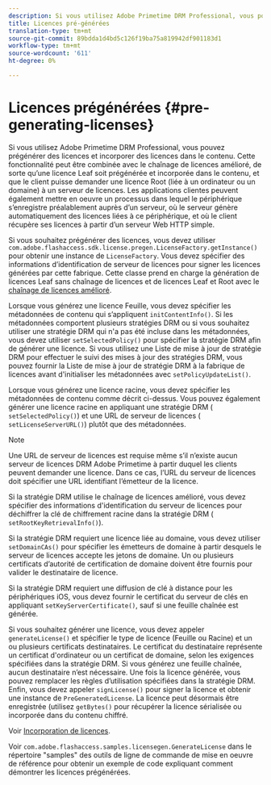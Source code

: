 ```yaml
---
description: Si vous utilisez Adobe Primetime DRM Professional, vous pouvez prégénérer des licences et incorporer des licences dans le contenu. Cette fonctionnalité peut être combinée avec le chaînage de licences amélioré, de sorte qu’une licence Leaf soit prégénérée et incorporée dans le contenu, et que le client puisse demander une licence Root (liée à un ordinateur ou un domaine) à un serveur de licences. Les applications clientes peuvent également mettre en oeuvre un processus dans lequel le périphérique s’enregistre préalablement auprès d’un serveur, où le serveur génère automatiquement des licences liées à ce périphérique, et où le client récupère ses licences à partir d’un serveur Web HTTP simple.
title: Licences pré-générées
translation-type: tm+mt
source-git-commit: 89bdda1d4bd5c126f19ba75a819942df901183d1
workflow-type: tm+mt
source-wordcount: '611'
ht-degree: 0%

---
```



# Licences prégénérées {#pre-generating-licenses}

Si vous utilisez Adobe Primetime DRM Professional, vous pouvez prégénérer des licences et incorporer des licences dans le contenu. Cette fonctionnalité peut être combinée avec le chaînage de licences amélioré, de sorte qu’une licence Leaf soit prégénérée et incorporée dans le contenu, et que le client puisse demander une licence Root (liée à un ordinateur ou un domaine) à un serveur de licences. Les applications clientes peuvent également mettre en oeuvre un processus dans lequel le périphérique s’enregistre préalablement auprès d’un serveur, où le serveur génère automatiquement des licences liées à ce périphérique, et où le client récupère ses licences à partir d’un serveur Web HTTP simple.

Si vous souhaitez prégénérer des licences, vous devez utiliser `com.adobe.flashaccess.sdk.license.pregen.LicenseFactory.getInstance()` pour obtenir une instance de `LicenseFactory`. Vous devez spécifier des informations d’identification de serveur de licences pour signer les licences générées par cette fabrique. Cette classe prend en charge la génération de licences Leaf sans chaînage de licences et de licences Leaf et Root avec le [chaînage de licences amélioré](../../protecting-content/implementing-the-license-server/license-chaining/gen-enhanced-license-chaining.md).

Lorsque vous générez une licence Feuille, vous devez spécifier les métadonnées de contenu qui s’appliquent `initContentInfo()`. Si les métadonnées comportent plusieurs stratégies DRM ou si vous souhaitez utiliser une stratégie DRM qui n&#39;a pas été incluse dans les métadonnées, vous devez utiliser `setSelectedPolicy()` pour spécifier la stratégie DRM afin de générer une licence. Si vous utilisez une Liste de mise à jour de stratégie DRM pour effectuer le suivi des mises à jour des stratégies DRM, vous pouvez fournir la Liste de mise à jour de stratégie DRM à la fabrique de licences avant d&#39;initialiser les métadonnées avec `setPolicyUpdateList()`.

Lorsque vous générez une licence racine, vous devez spécifier les métadonnées de contenu comme décrit ci-dessus. Vous pouvez également générer une licence racine en appliquant une stratégie DRM ( `setSelectedPolicy()`) et une URL de serveur de licences ( `setLicenseServerURL()`) plutôt que des métadonnées.

>[!NOTE]
>
>Une URL de serveur de licences est requise même s’il n’existe aucun serveur de licences DRM Adobe Primetime à partir duquel les clients peuvent demander une licence. Dans ce cas, l’URL du serveur de licences doit spécifier une URL identifiant l’émetteur de la licence.

Si la stratégie DRM utilise le chaînage de licences amélioré, vous devez spécifier des informations d&#39;identification du serveur de licences pour déchiffrer la clé de chiffrement racine dans la stratégie DRM ( `setRootKeyRetrievalInfo()`).

Si la stratégie DRM requiert une licence liée au domaine, vous devez utiliser `setDomainCAs()` pour spécifier les émetteurs de domaine à partir desquels le serveur de licences accepte les jetons de domaine. Un ou plusieurs certificats d’autorité de certification de domaine doivent être fournis pour valider le destinataire de licence.

Si la stratégie DRM requiert une diffusion de clé à distance pour les périphériques iOS, vous devez fournir le certificat du serveur de clés en appliquant `setKeyServerCertificate()`, sauf si une feuille chaînée est générée.

Si vous souhaitez générer une licence, vous devez appeler `generateLicense()` et spécifier le type de licence (Feuille ou Racine) et un ou plusieurs certificats destinataires. Le certificat du destinataire représente un certificat d&#39;ordinateur ou un certificat de domaine, selon les exigences spécifiées dans la stratégie DRM. Si vous générez une feuille chaînée, aucun destinataire n’est nécessaire. Une fois la licence générée, vous pouvez remplacer les règles d’utilisation spécifiées dans la stratégie DRM. Enfin, vous devez appeler `signLicense()` pour signer la licence et obtenir une instance de `PreGeneratedLicense`. La licence peut désormais être enregistrée (utilisez `getBytes()` pour récupérer la licence sérialisée ou incorporée dans du contenu chiffré.

Voir [Incorporation de licences](../../protecting-content/pre-generating-and-embedded-licenses/embedding-licenses.md).

Voir `com.adobe.flashaccess.samples.licensegen.GenerateLicense` dans le répertoire &quot;samples&quot; des outils de ligne de commande de mise en oeuvre de référence pour obtenir un exemple de code expliquant comment démontrer les licences prégénérées.
